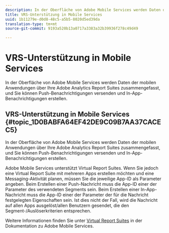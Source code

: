 ```yaml
---
description: In der Oberfläche von Adobe Mobile Services werden Daten der mobilen Anwendungen über Ihre Adobe Analytics Report Suites zusammengefasst, und Sie können Push-Benachrichtigungen versenden und In-App-Benachrichtigungen erstellen.
title: VRS-Unterstützung in Mobile Services
uuid: 1b11279e-d0d8-48c5-a5b5-8020d5ed39da
translation-type: tm+mt
source-git-commit: 9193a520b13a0717a3383a32b39936f278c49d49

---
```



# VRS-Unterstützung in Mobile Services

In der Oberfläche von Adobe Mobile Services werden Daten der mobilen Anwendungen über Ihre Adobe Analytics Report Suites zusammengefasst, und Sie können Push-Benachrichtigungen versenden und In-App-Benachrichtigungen erstellen.

## VRS-Unterstützung in Mobile Services {#topic_1D0BABFA64EF42DE9C09B7AA37CACEC5}

In der Oberfläche von Adobe Mobile Services werden Daten der mobilen Anwendungen über Ihre Adobe Analytics Report Suites zusammengefasst, und Sie können Push-Benachrichtigungen versenden und In-App-Benachrichtigungen erstellen.

Adobe Mobile Services unterstützt Virtual Report Suites. Wenn Sie jedoch eine Virtual Report Suite mit mehreren Apps erstellen möchten und eine Messaging-Aktivität planen, müssen Sie die jeweilige App-ID als Parameter angeben. Beim Erstellen einer Push-Nachricht muss die App-ID einer der Parameter des verwendeten Segments sein. Beim Erstellen einer In-App-Nachricht muss die App-ID einer der Parameter der für die Nachricht festgelegten Eigenschaften sein. Ist dies nicht der Fall, wird die Nachricht auf allen Apps ausgelöst/allen Benutzern gesendet, die den Segment-/Auslöserkriterien entsprechen.

Weitere Informationen finden Sie unter [Virtual Report Suites](https://docs.adobe.com/content/help/en/mobile-services/using/manage-apps-ug/c-mob-vrs.html) in der Dokumentation zu Adobe Mobile Services.
